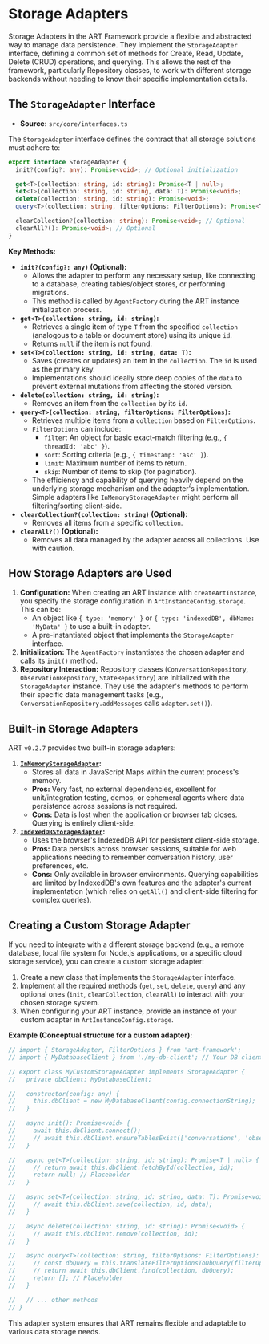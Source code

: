 # Storage Adapters

Storage Adapters in the ART Framework provide a flexible and abstracted way to manage data persistence. They implement the `StorageAdapter` interface, defining a common set of methods for Create, Read, Update, Delete (CRUD) operations, and querying. This allows the rest of the framework, particularly Repository classes, to work with different storage backends without needing to know their specific implementation details.

## The `StorageAdapter` Interface

*   **Source:** `src/core/interfaces.ts`

The `StorageAdapter` interface defines the contract that all storage solutions must adhere to:

```typescript
export interface StorageAdapter {
  init?(config?: any): Promise<void>; // Optional initialization

  get<T>(collection: string, id: string): Promise<T | null>;
  set<T>(collection: string, id: string, data: T): Promise<void>;
  delete(collection: string, id: string): Promise<void>;
  query<T>(collection: string, filterOptions: FilterOptions): Promise<T[]>;

  clearCollection?(collection: string): Promise<void>; // Optional
  clearAll?(): Promise<void>; // Optional
}
```

**Key Methods:**

*   **`init?(config?: any)` (Optional):**
    *   Allows the adapter to perform any necessary setup, like connecting to a database, creating tables/object stores, or performing migrations.
    *   This method is called by `AgentFactory` during the ART instance initialization process.
*   **`get<T>(collection: string, id: string)`:**
    *   Retrieves a single item of type `T` from the specified `collection` (analogous to a table or document store) using its unique `id`.
    *   Returns `null` if the item is not found.
*   **`set<T>(collection: string, id: string, data: T)`:**
    *   Saves (creates or updates) an item in the `collection`. The `id` is used as the primary key.
    *   Implementations should ideally store deep copies of the `data` to prevent external mutations from affecting the stored version.
*   **`delete(collection: string, id: string)`:**
    *   Removes an item from the `collection` by its `id`.
*   **`query<T>(collection: string, filterOptions: FilterOptions)`:**
    *   Retrieves multiple items from a `collection` based on `FilterOptions`.
    *   `FilterOptions` can include:
        *   `filter`: An object for basic exact-match filtering (e.g., `{ threadId: 'abc' }`).
        *   `sort`: Sorting criteria (e.g., `{ timestamp: 'asc' }`).
        *   `limit`: Maximum number of items to return.
        *   `skip`: Number of items to skip (for pagination).
    *   The efficiency and capability of querying heavily depend on the underlying storage mechanism and the adapter's implementation. Simple adapters like `InMemoryStorageAdapter` might perform all filtering/sorting client-side.
*   **`clearCollection?(collection: string)` (Optional):**
    *   Removes all items from a specific `collection`.
*   **`clearAll?()` (Optional):**
    *   Removes all data managed by the adapter across all collections. Use with caution.

## How Storage Adapters are Used

1.  **Configuration:** When creating an ART instance with `createArtInstance`, you specify the storage configuration in `ArtInstanceConfig.storage`. This can be:
    *   An object like `{ type: 'memory' }` or `{ type: 'indexedDB', dbName: 'MyData' }` to use a built-in adapter.
    *   A pre-instantiated object that implements the `StorageAdapter` interface.
2.  **Initialization:** The `AgentFactory` instantiates the chosen adapter and calls its `init()` method.
3.  **Repository Interaction:** Repository classes (`ConversationRepository`, `ObservationRepository`, `StateRepository`) are initialized with the `StorageAdapter` instance. They use the adapter's methods to perform their specific data management tasks (e.g., `ConversationRepository.addMessages` calls `adapter.set()`).

## Built-in Storage Adapters

ART `v0.2.7` provides two built-in storage adapters:

1.  **[`InMemoryStorageAdapter`](inMemory.md):**
    *   Stores all data in JavaScript Maps within the current process's memory.
    *   **Pros:** Very fast, no external dependencies, excellent for unit/integration testing, demos, or ephemeral agents where data persistence across sessions is not required.
    *   **Cons:** Data is lost when the application or browser tab closes. Querying is entirely client-side.
2.  **[`IndexedDBStorageAdapter`](indexedDB.md):**
    *   Uses the browser's IndexedDB API for persistent client-side storage.
    *   **Pros:** Data persists across browser sessions, suitable for web applications needing to remember conversation history, user preferences, etc.
    *   **Cons:** Only available in browser environments. Querying capabilities are limited by IndexedDB's own features and the adapter's current implementation (which relies on `getAll()` and client-side filtering for complex queries).

## Creating a Custom Storage Adapter

If you need to integrate with a different storage backend (e.g., a remote database, local file system for Node.js applications, or a specific cloud storage service), you can create a custom storage adapter:

1.  Create a new class that implements the `StorageAdapter` interface.
2.  Implement all the required methods (`get`, `set`, `delete`, `query`) and any optional ones (`init`, `clearCollection`, `clearAll`) to interact with your chosen storage system.
3.  When configuring your ART instance, provide an instance of your custom adapter in `ArtInstanceConfig.storage`.

**Example (Conceptual structure for a custom adapter):**

```typescript
// import { StorageAdapter, FilterOptions } from 'art-framework';
// import { MyDatabaseClient } from './my-db-client'; // Your DB client

// export class MyCustomStorageAdapter implements StorageAdapter {
//   private dbClient: MyDatabaseClient;

//   constructor(config: any) {
//     this.dbClient = new MyDatabaseClient(config.connectionString);
//   }

//   async init(): Promise<void> {
//     await this.dbClient.connect();
//     // await this.dbClient.ensureTablesExist(['conversations', 'observations', 'state']);
//   }

//   async get<T>(collection: string, id: string): Promise<T | null> {
//     // return await this.dbClient.fetchById(collection, id);
//     return null; // Placeholder
//   }

//   async set<T>(collection: string, id: string, data: T): Promise<void> {
//     // await this.dbClient.save(collection, id, data);
//   }

//   async delete(collection: string, id: string): Promise<void> {
//     // await this.dbClient.remove(collection, id);
//   }

//   async query<T>(collection: string, filterOptions: FilterOptions): Promise<T[]> {
//     // const dbQuery = this.translateFilterOptionsToDbQuery(filterOptions);
//     // return await this.dbClient.find(collection, dbQuery);
//     return []; // Placeholder
//   }

//   // ... other methods
// }
```

This adapter system ensures that ART remains flexible and adaptable to various data storage needs.